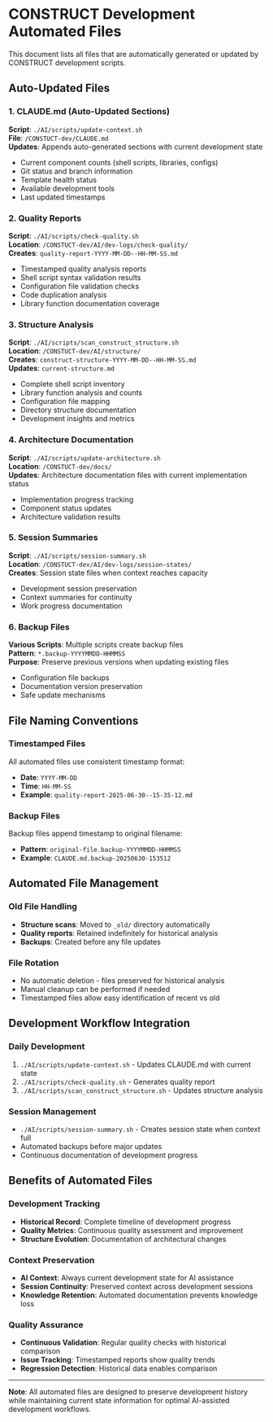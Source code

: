 # CONSTRUCT Development Automated Files

This document lists all files that are automatically generated or updated by CONSTRUCT development scripts.

## Auto-Updated Files

### 1. CLAUDE.md (Auto-Updated Sections)
**Script**: `./AI/scripts/update-context.sh`  
**File**: `/CONSTUCT-dev/CLAUDE.md`  
**Updates**: Appends auto-generated sections with current development state
- Current component counts (shell scripts, libraries, configs)
- Git status and branch information
- Template health status
- Available development tools
- Last updated timestamps

### 2. Quality Reports
**Script**: `./AI/scripts/check-quality.sh`  
**Location**: `/CONSTUCT-dev/AI/dev-logs/check-quality/`  
**Creates**: `quality-report-YYYY-MM-DD--HH-MM-SS.md`
- Timestamped quality analysis reports
- Shell script syntax validation results
- Configuration file validation checks
- Code duplication analysis
- Library function documentation coverage

### 3. Structure Analysis
**Script**: `./AI/scripts/scan_construct_structure.sh`  
**Location**: `/CONSTUCT-dev/AI/structure/`  
**Creates**: `construct-structure-YYYY-MM-DD--HH-MM-SS.md`  
**Updates**: `current-structure.md`
- Complete shell script inventory
- Library function analysis and counts
- Configuration file mapping
- Directory structure documentation
- Development insights and metrics

### 4. Architecture Documentation
**Script**: `./AI/scripts/update-architecture.sh`  
**Location**: `/CONSTUCT-dev/docs/`  
**Updates**: Architecture documentation files with current implementation status
- Implementation progress tracking
- Component status updates
- Architecture validation results

### 5. Session Summaries
**Script**: `./AI/scripts/session-summary.sh`  
**Location**: `/CONSTUCT-dev/AI/dev-logs/session-states/`  
**Creates**: Session state files when context reaches capacity
- Development session preservation
- Context summaries for continuity
- Work progress documentation

### 6. Backup Files
**Various Scripts**: Multiple scripts create backup files  
**Pattern**: `*.backup-YYYYMMDD-HHMMSS`  
**Purpose**: Preserve previous versions when updating existing files
- Configuration file backups
- Documentation version preservation
- Safe update mechanisms

## File Naming Conventions

### Timestamped Files
All automated files use consistent timestamp format:
- **Date**: `YYYY-MM-DD`
- **Time**: `HH-MM-SS`
- **Example**: `quality-report-2025-06-30--15-35-12.md`

### Backup Files
Backup files append timestamp to original filename:
- **Pattern**: `original-file.backup-YYYYMMDD-HHMMSS`
- **Example**: `CLAUDE.md.backup-20250630-153512`

## Automated File Management

### Old File Handling
- **Structure scans**: Moved to `_old/` directory automatically
- **Quality reports**: Retained indefinitely for historical analysis
- **Backups**: Created before any file updates

### File Rotation
- No automatic deletion - files preserved for historical analysis
- Manual cleanup can be performed if needed
- Timestamped files allow easy identification of recent vs old

## Development Workflow Integration

### Daily Development
1. `./AI/scripts/update-context.sh` - Updates CLAUDE.md with current state
2. `./AI/scripts/check-quality.sh` - Generates quality report
3. `./AI/scripts/scan_construct_structure.sh` - Updates structure analysis

### Session Management
- `./AI/scripts/session-summary.sh` - Creates session state when context full
- Automated backups before major updates
- Continuous documentation of development progress

## Benefits of Automated Files

### Development Tracking
- **Historical Record**: Complete timeline of development progress
- **Quality Metrics**: Continuous quality assessment and improvement
- **Structure Evolution**: Documentation of architectural changes

### Context Preservation
- **AI Context**: Always current development state for AI assistance
- **Session Continuity**: Preserved context across development sessions
- **Knowledge Retention**: Automated documentation prevents knowledge loss

### Quality Assurance
- **Continuous Validation**: Regular quality checks with historical comparison
- **Issue Tracking**: Timestamped reports show quality trends
- **Regression Detection**: Historical data enables comparison

---

**Note**: All automated files are designed to preserve development history while maintaining current state information for optimal AI-assisted development workflows.
